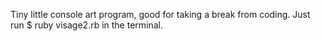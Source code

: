 Tiny little console art program, good for taking a break from coding.  Just run $ ruby visage2.rb in the terminal.
